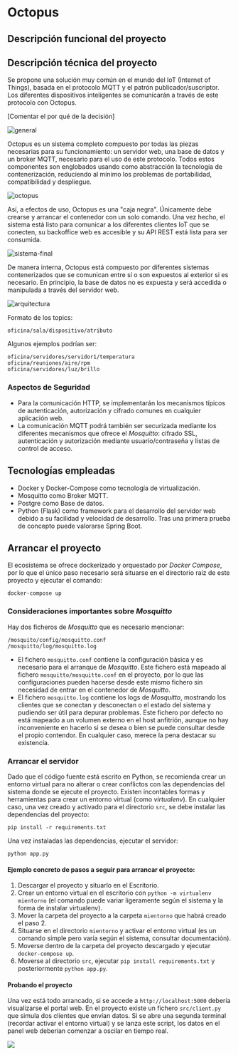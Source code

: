 # Octopus

## Descripción funcional del proyecto

## Descripción técnica del proyecto

Se propone una solución muy común en el mundo del IoT (Internet of Things), basada en el protocolo MQTT y el patrón publicador/suscriptor. Los diferentes dispositivos inteligentes se comunicarán a través de este protocolo con Octopus.

[Comentar el por qué de la decisión]


![general](doc/resources/general.drawio.png)

Octopus es un sistema completo compuesto por todas las piezas necesarias para su funcionamiento: un servidor web, una base de datos y un broker MQTT, necesario para el uso de este protocolo. Todos estos componentes son englobados usando como abstracción la tecnología de contenerización, reduciendo al mínimo los problemas de portabilidad, compatibilidad y despliegue.

![octopus](doc/resources/octopus.drawio.png)

Así, a efectos de uso, Octopus es una "caja negra". Únicamente debe crearse y arrancar el contenedor con un solo comando. Una vez hecho, el sistema está listo para comunicar a los diferentes clientes IoT que se conecten, su backoffice web es accesible y su API REST está lista para ser consumida.

![sistema-final](doc/resources/sistema-final.drawio.png)

De manera interna, Octopus está compuesto por diferentes sistemas contenerizados que se comunican entre sí o son expuestos al exterior si es necesario. En principio, la base de datos no es expuesta y será accedida o manipulada a través del servidor web.

![arquitectura](doc/resources/arquitectura.png)


Formato de los topics:
```
oficina/sala/dispositivo/atributo
```

Algunos ejemplos podrían ser:
```
oficina/servidores/servidor1/temperatura
oficina/reuniones/aire/rpm
oficina/servidores/luz/brillo
```

### Aspectos de Seguridad

* Para la comunicación HTTP, se implementarán los mecanismos típicos de autenticación, autorización y cifrado comunes en cualquier aplicación web.
* La comunicación MQTT podrá también ser securizada mediante los diferentes mecanismos que ofrece el *Mosquitto*: cifrado SSL, autenticación y autorización mediante usuario/contraseña y listas de control de acceso.


## Tecnologías empleadas

* Docker y Docker-Compose como tecnología de virtualización.
* Mosquitto como Broker MQTT.
* Postgre como Base de datos.
* Python (Flask) como framework para el desarrollo del servidor web debido a su facilidad y velocidad de desarrollo. Tras una primera prueba de concepto puede valorarse Spring Boot.


## Arrancar el proyecto

El ecosistema se ofrece dockerizado y orquestado por *Docker Compose*, por lo que el único paso necesario será situarse en el directorio raíz de este proyecto y ejecutar el comando:

```
docker-compose up
```

### Consideraciones importantes sobre *Mosquitto*

Hay dos ficheros de *Mosquitto* que es necesario mencionar:

```
/mosquito/config/mosquitto.conf
/mosquitto/log/mosquitto.log
```
* El fichero `mosquitto.conf` contiene la configuración básica y es necesario para el arranque de *Mosquitto*. Este fichero está mapeado al fichero `mosquitto/mosquitto.conf` en el proyecto, por lo que las configuraciones pueden hacerse desde este mismo fichero sin necesidad de entrar en el contenedor de *Mosquitto*.
* El fichero `mosquitto.log` contiene los logs de *Mosquitto*, mostrando los clientes que se conectan y desconectan o el estado del sistema y pudiendo ser útil para depurar problemas. Este fichero por defecto no está mapeado a un volumen externo en el host anfitrión, aunque no hay inconveniente en hacerlo si se desea o bien se puede consultar desde el propio contendor. En cualquier caso, merece la pena destacar su existencia.

### Arrancar el servidor

Dado que el código fuente está escrito en Python, se recomienda crear un entorno virtual para no alterar o crear conflictos con las dependencias del sistema donde se ejecute el proyecto. Existen incontables formas y herramientas para crear un entorno virtual (como *virtualenv*). En cualquier caso, una vez creado y activado para el directorio `src`, se debe instalar las dependencias del proyecto:
```
pip install -r requirements.txt
```
Una vez instaladas las dependencias, ejecutar el servidor:
```
python app.py
```

#### Ejemplo concreto de pasos a seguir para arrancar el proyecto:
1. Descargar el proyecto y situarlo en el Escritorio.
2. Crear un entorno virtual en el escritorio con `python -m virtualenv mientorno` (el comando puede variar ligeramente según el sistema y la forma de instalar virtualenv).
3. Mover la carpeta del proyecto a la carpeta `mientorno` que habrá creado el paso 2.
4. Situarse en el directorio `mientorno` y activar el entorno virtual (es un comando simple pero varía según el sistema, consultar documentación).
5. Moverse dentro de la carpeta del proyecto descargado y ejecutar `docker-compose up`.
6. Moverse al directorio `src`, ejecutar `pip install requirements.txt` y posteriormente `python app.py`.


#### Probando el proyecto
Una vez está todo arrancado, si se accede a `http://localhost:5000` debería visualizarse el portal web.
En el proyecto existe un fichero `src/client.py` que simula dos clientes que envían datos. Si se abre una segunda terminal (recordar activar el entorno virtual) y se lanza este script, los datos en el panel web deberían comenzar a oscilar en tiempo real.

![](doc/resources/ejemplo.gif)